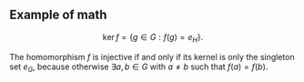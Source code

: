 ## Example of math

$$
\operatorname{ker} f=\{g\in G:f(g)=e_{H}\}{\mbox{.}}
$$

The homomorphism $f$ is injective if and only if its kernel is only the 
singleton set $e_G$, because otherwise $\exists a,b\in G$ with $a\neq b$ such 
that $f(a)=f(b)$.


